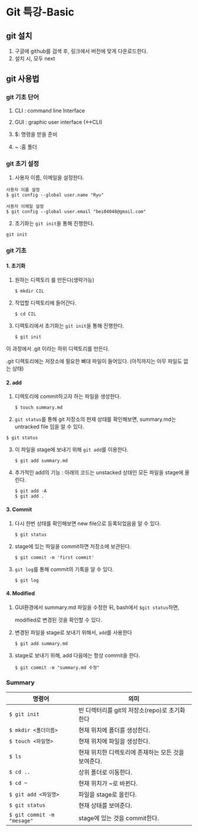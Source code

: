# Git 특강-Basic



## git 설치

1. 구글에 github를 검색 후, 링크에서 버전에 맞게 다운로드한다.
2. 설치 시, 모두 next



## git 사용법

### git 기초 단어

1. CLI : command line Interface

2. GUI : graphic user interface (<->CLI)

3. $: 명령을 받을 준비

4. ~ :홈 폴더

   

### git 초기 설정

1. 사용자 이름, 이메일을 설정한다.

```
사용자 이름 설정
$ git config --global user.name "Ryu"

사용자 이메일 설정 
$ git config --global user.email "bei04048@gmail.com"
```



2. 초기화는 `git init`을 통해 진행한다. 

```
git init
```



### git 기초

#### 1. 초기화

1. 원하는 디렉토리	를 만든다(생략가능)

   ```
   $ mkdir CIL
   ```

2. 작업할 디렉토리에 들어간다.

	  ```
	$ cd CIL
	```
	
3. 디렉토리에서  초기화는 `git init`을 통해 진행한다. 

     ```
     $ git init
     ```

이 과정에서 .git 이라는 하위 디렉토리를 만든다. 

.git 디렉토리에는 저장소에 필요한 뼈대 파일이 들어있다. (아직까지는 아무  파일도 없는 상태)

#### 2. add

1. 디렉토리에 commit하고자 하는 파일을 생성한다.

   ```
   $ touch summary.md 
   ```

   

2.  `git status`를 통해 git 저장소의 현재 상태를 확인해보면, summary.md는 untracked file 임을 알 수 있다.

   ```
   $ git status
   ```

3. 이 파일을 stage에 보내기 위해 `git add`를 이용한다.

   ```
   $ git add summary.md
   ```


4. 추가적인 add의 기능 : 아래의 코드는 unstacked 상태인 모든 파일을 stage에 올린다.

   ```
   $ git add -A
   $ git add .
   ```

   



#### 3. Commit

1. 다시 한번 상태를 확인해보면 new file으로 등록되었음을 알 수 있다.

   ```
   $ git status
   ```

   

2. stage에 있는 파일을 commit하면 저장소에 보관된다.

   ```
   $ git commit -m 'first commit'
   ```

   

3. `git log`를 통해 commit의 기록을 알 수 있다.

   ```
   $ git log
   ```



#### 4. Modified

1. GUI환경에서 summary.md 파일을 수정한 뒤, bash에서 `$git status`하면,

   modified로 변경된 것을 확인할 수 있다. 

   

2. 변경된 파일을 stage로 보내기 위해서, `add`를 사용한다

   ```
   $ git add summary.md
   ```





3. stage로 보내기 위해, add 다음에는 항상 commit을 한다.

   ```
   $ git commit -m "summary.md 수정"
   ```

   

### Summary

| 명령어                     | 의미                                                |
| -------------------------- | --------------------------------------------------- |
| `$ git init`               | 빈 디렉터리를 git의 저장소(repo)로 초기화한다       |
| `$ mkdir <폴더이름>`       | 현재 위치에 폴더를 생성한다.                        |
| `$ touch <파일명>`         | 현재 위치에 파일을 생성한다.                        |
| `$ ls`                     | 현재 위치한 디렉토리에 존재하는 모든 것을 보여준다. |
| `$ cd ..`                  | 상위 폴더로 이동한다.                               |
| `$ cd ~`                   | 현재 위치가 ~로 바뀐다.                             |
| `$ git add <파일명>`       | 파일을 stage로 올린다.                              |
| `$ git status`             | 현재 상태를 보여준다.                               |
| `$ git commit -m "mesage"` | stage에 있는 것을 commit한다.                       |





















### 



